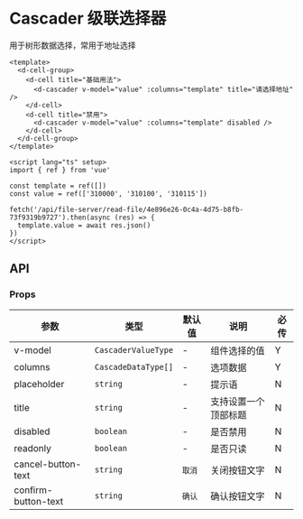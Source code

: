 # Cascader 级联选择器

用于树形数据选择，常用于地址选择

```vue client=Mobile playground=MCascader
<template>
  <d-cell-group>
    <d-cell title="基础用法">
      <d-cascader v-model="value" :columns="template" title="请选择地址" />
    </d-cell>
    <d-cell title="禁用">
      <d-cascader v-model="value" :columns="template" disabled />
    </d-cell>
  </d-cell-group>
</template>

<script lang="ts" setup>
import { ref } from 'vue'

const template = ref([])
const value = ref(['310000', '310100', '310115'])

fetch('/api/file-server/read-file/4e896e26-0c4a-4d75-b8fb-73f9319b9727').then(async (res) => {
  template.value = await res.json()
})
</script>
```

## API

### Props

|参数|类型|默认值|说明|必传|
|----|---|-----|---|----|
|v-model|`CascaderValueType`|-|组件选择的值|Y|
|columns|`CascadeDataType[]`|-|选项数据|Y|
|placeholder|`string`|-|提示语|N|
|title|`string`|-|支持设置一个顶部标题|N|
|disabled|`boolean`|-|是否禁用|N|
|readonly|`boolean`|-|是否只读|N|
|cancel-button-text|`string`|`取消`|关闭按钮文字|N|
|confirm-button-text|`string`|`确认`|确认按钮文字|N|
